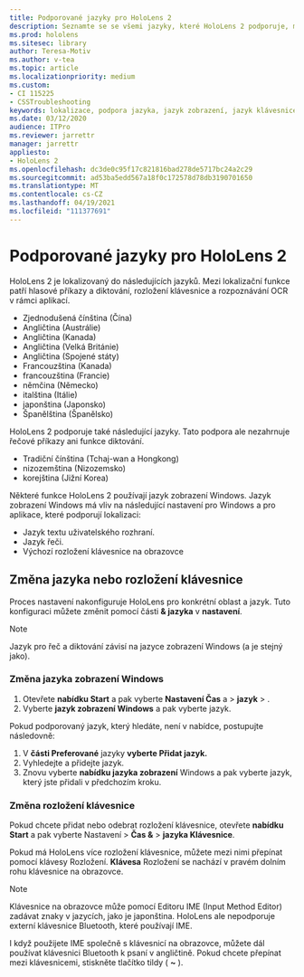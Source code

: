 ```yaml
---
title: Podporované jazyky pro HoloLens 2
description: Seznamte se se všemi jazyky, které HoloLens 2 podporuje, mění rozložení klávesnice a aktualizuje jazyk zobrazení Windows.
ms.prod: hololens
ms.sitesec: library
author: Teresa-Motiv
ms.author: v-tea
ms.topic: article
ms.localizationpriority: medium
ms.custom:
- CI 115225
- CSSTroubleshooting
keywords: lokalizace, podpora jazyka, jazyk zobrazení, jazyk klávesnice, IME, rozložení klávesnice
ms.date: 03/12/2020
audience: ITPro
ms.reviewer: jarrettr
manager: jarrettr
appliesto:
- HoloLens 2
ms.openlocfilehash: dc3de0c95f17c821816bad278de5717bc24a2c29
ms.sourcegitcommit: ad53ba5edd567a18f0c172578d78db3190701650
ms.translationtype: MT
ms.contentlocale: cs-CZ
ms.lasthandoff: 04/19/2021
ms.locfileid: "111377691"
---
```

# <a name="supported-languages-for-hololens-2"></a>Podporované jazyky pro HoloLens 2

HoloLens 2 je lokalizovaný do následujících jazyků. Mezi lokalizační funkce patří hlasové příkazy a diktování, rozložení klávesnice a rozpoznávání OCR v rámci aplikací.

- Zjednodušená čínština (Čína)
- Angličtina (Austrálie)
- Angličtina (Kanada)
- Angličtina (Velká Británie)
- Angličtina (Spojené státy)
- Francouzština (Kanada)
- francouzština (Francie)
- němčina (Německo)
- italština (Itálie)
- japonština (Japonsko)
- Španělština (Španělsko)

HoloLens 2 podporuje také následující jazyky. Tato podpora ale nezahrnuje řečové příkazy ani funkce diktování.

- Tradiční čínština (Tchaj-wan a Hongkong)
- nizozemština (Nizozemsko)
- korejština (Jižní Korea)

Některé funkce HoloLens 2 používají jazyk zobrazení Windows. Jazyk zobrazení Windows má vliv na následující nastavení pro Windows a pro aplikace, které podporují lokalizaci:

- Jazyk textu uživatelského rozhraní.
- Jazyk řeči.
- Výchozí rozložení klávesnice na obrazovce

## <a name="change-the-language-or-keyboard-layout"></a>Změna jazyka nebo rozložení klávesnice

Proces nastavení nakonfiguruje HoloLens pro konkrétní oblast a jazyk. Tuto konfiguraci můžete změnit pomocí části **& jazyka** v **nastavení**.

> [!NOTE]  
> Jazyk pro řeč a diktování závisí na jazyce zobrazení Windows (a je stejný jako).

### <a name="to-change-the-windows-display-language"></a>Změna jazyka zobrazení Windows

1. Otevřete **nabídku Start** a pak vyberte **Nastavení Čas** a  >  **jazyk**  >  .
2. Vyberte **jazyk zobrazení Windows** a pak vyberte jazyk.  

Pokud podporovaný jazyk, který hledáte, není v nabídce, postupujte následovně:  

1. V **části Preferované** jazyky **vyberte Přidat jazyk.**
2. Vyhledejte a přidejte jazyk.
3. Znovu vyberte **nabídku jazyka zobrazení** Windows a pak vyberte jazyk, který jste přidali v předchozím kroku.

### <a name="to-change-the-keyboard-layout"></a>Změna rozložení klávesnice

Pokud chcete přidat nebo odebrat rozložení klávesnice, otevřete  **nabídku Start** a pak vyberte Nastavení  >  **Čas &**  >  **jazyka Klávesnice**.

Pokud má HoloLens více rozložení klávesnice,  můžete mezi nimi přepínat pomocí klávesy Rozložení. **Klávesa** Rozložení se nachází v pravém dolním rohu klávesnice na obrazovce.

> [!NOTE]  
> Klávesnice na obrazovce může pomocí Editoru IME (Input Method Editor) zadávat znaky v jazycích, jako je japonština. HoloLens ale nepodporuje externí klávesnice Bluetooth, které používají IME.
>  
> I když použijete IME společně s klávesnicí na obrazovce, můžete dál používat klávesnici Bluetooth k psaní v angličtině. Pokud chcete přepínat mezi klávesnicemi, stiskněte tlačítko tildy ( **~** ).
